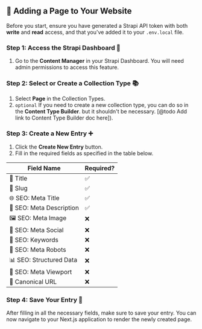 ## 📄 Adding a Page to Your Website

Before you start, ensure you have generated a Strapi API token with both **write** and **read** access, and that you've added it to your `.env.local` file.

### Step 1: Access the Strapi Dashboard 🔑

1. Go to the **Content Manager** in your Strapi Dashboard. You will need admin permissions to access this feature.

### Step 2: Select or Create a Collection Type 📚

1. Select **Page** in the Collection Types.
2. `optional` If you need to create a new collection type, you can do so in the **Content Type Builder**. but it shouldn't be necessary. [@todo Add link to Content Type Builder doc here]).

### Step 3: Create a New Entry ➕

1. Click the **Create New Entry** button.
2. Fill in the required fields as specified in the table below.

| Field Name               | Required? |
| ------------------------ | --------- |
| 📝 Title                 | ✅        |
| 🔗 Slug                  | ✅        |
| 🌐 SEO: Meta Title       | ✅        |
| 📝 SEO: Meta Description | ✅        |
| 🖼️ SEO: Meta Image       | ❌        |
| 📱 SEO: Meta Social      | ❌        |
| 🔑 SEO: Keywords         | ❌        |
| 🤖 SEO: Meta Robots      | ❌        |
| 📊 SEO: Structured Data  | ❌        |
| 📱 SEO: Meta Viewport    | ❌        |
| 🔗 Canonical URL         | ❌        |

### Step 4: Save Your Entry 💾

After filling in all the necessary fields, make sure to save your entry. You can now navigate to your Next.js application to render the newly created page.
